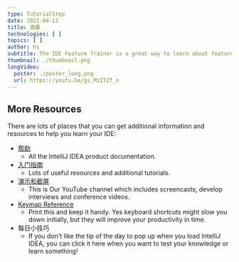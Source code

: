 ```yaml
---
type: TutorialStep
date: 2021-04-11
title: 摘要
technologies: [ ]
topics: [ ]
author: hs
subtitle: The IDE Feature Trainer is a great way to learn about features, workflows and keyboard shortcuts in IntelliJ IDEA. You do not need to complete the modules or lessons in order, allowing you to fit your learning around your schedule.
thumbnail: ./thumbnail.png
longVideo:
  poster: ./poster_long.png
  url: https://youtu.be/gs_MiITZf_o
---
```


## More Resources
There are lots of places that you can get additional information and resources to help you learn your IDE:

- [帮助](https://www.jetbrains.com/help/idea/)
  - All the IntelliJ IDEA product documentation.
- [入门指南](https://www.jetbrains.com/idea/resources/)
  - Lots of useful resources and additional tutorials.
- [演示和截屏](https://www.youtube.com/intellijidea)
  - This is Our YouTube channel which includes screencasts, develop interviews and conference videos.
- [Keymap Reference](https://resources.jetbrains.com/storage/products/intellij-idea/docs/IntelliJIDEA_ReferenceCard.pdf)
  - Print this and keep it handy. Yes keyboard shortcuts might slow you down initially, but they will improve your productivity in time.
- 每日小技巧
  - If you don't like the tip of the day to pop up when you load IntelliJ IDEA, you can click it here when you want to test your knowledge or learn something!